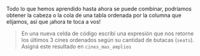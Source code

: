 Todo lo que hemos aprendido hasta ahora se puede combinar, podríamos obtener la cabeza o la cola de una tabla ordenada por la columna que elijamos, así que ¡ahora te toca a vos!

> En una nueva celda de código escribí una expresión que nos retorne los últimos 3 cines ordenados según su cantidad de butacas (`seats`). Asigná este resultado en `cines_mas_amplios`
